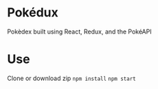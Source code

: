# Pokédux

Pokèdex built using React, Redux, and the PokéAPI

# Use

Clone or download zip
    ```npm install```
    ```npm start```
